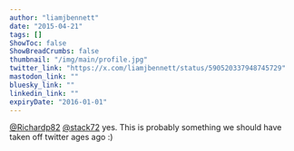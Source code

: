 ```yaml
---
author: "liamjbennett"
date: "2015-04-21"
tags: []
ShowToc: false
ShowBreadCrumbs: false
thumbnail: "/img/main/profile.jpg"
twitter_link: "https://x.com/liamjbennett/status/590520337948745729"
mastodon_link: ""
bluesky_link: ""
linkedin_link: ""
expiryDate: "2016-01-01"
---
```


[@Richardp82](https://x.com/Richardp82) [@stack72](https://x.com/stack72) yes. This is probably something we should have taken off twitter ages ago :)

